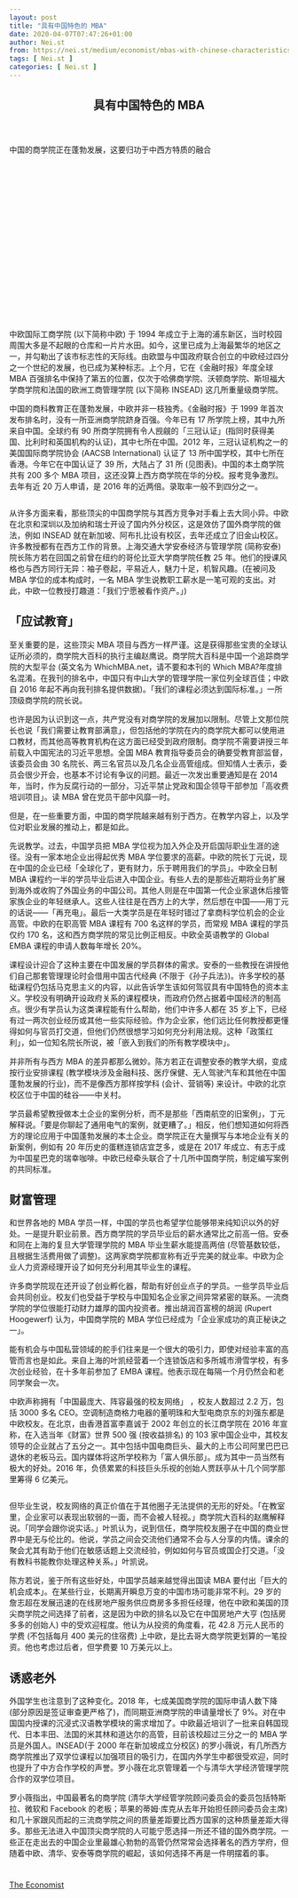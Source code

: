 ```yaml
---
layout: post
title: "具有中国特色的 MBA"
date: 2020-04-07T07:47:26+01:00
author: Nei.st
from: https://nei.st/medium/economist/mbas-with-chinese-characteristics
tags: [ Nei.st ]
categories: [ Nei.st ]
---
```


<article class="post-18671 post type-post status-publish format-standard hentry category-economist" id="post-18671">
 <header class="page-header medium Archives">
  <div class="page-header__image">
  </div>
  <div class="page-header__content">
   <h1 class="page-title text-align-center">
    具有中国特色的 MBA
   </h1>
  </div>
 </header>
 <div class="entry-content aesop-entry-content" id="post-18671-content">
  <link as="font" crossorigin="anonymous" href="//cdn.jsdelivr.net/gh/0nd1jyU39XQ/_/glyph/font-face/0uIzqoZjSuJfvSBnvgXTcApMtcVhMcpr.woff" rel="preload" type="font/woff"/>
  <link as="font" crossorigin="anonymous" href="//cdn.jsdelivr.net/gh/0nd1jyU39XQ/_/glyph/font-face/1sTnSLZWDKucPX6SAk.woff" rel="preload" type="font/woff"/>
  <p class="blog-post__description">
   中国的商学院正在蓬勃发展，这要归功于中西方特质的融合​​​
  </p>
  <span id="more-18671">
  </span>
  <div class="navigation__primary-inner">
   <a class="economist__link-logo" href="//nei.st/medium/economist">
   </a>
  </div>
  <div class="container img component-image">
   <div class="aspectRatioPlaceholder" style="padding-bottom:56.25%;height: 0;">
    <div class="progressiveMedia" data-height="720" data-width="1280">
     <img alt="" class="progressiveMedia-image" data-src="https://cdn.jsdelivr.net/gh/0nd1jyU39XQ/_/img/1/20200215_WBD002_0.jpg" src="https://cdn.jsdelivr.net/gh/0nd1jyU39XQ/_/img/1/20200215_WBD002_0.jpg"/>
    </div>
   </div>
  </div>
  <p>
   中欧国际工商学院 (以下简称中欧) 于 1994 年成立于上海的浦东新区，当时校园周围大多是不起眼的仓库和一片片水田。如今，这里已成为上海最繁华的地区之一，并勾勒出了该市标志性的天际线。由欧盟与中国政府联合创立的中欧经过四分之一个世纪的发展，也已成为某种标志。上个月，它在《金融时报》年度全球 MBA 百强排名中保持了第五的位置，仅次于哈佛商学院、沃顿商学院、斯坦福大学商学院和法国的欧洲工商管理学院 (以下简称 INSEAD) 这几所重量级商学院。
  </p>
  <p>
   中国的商科教育正在蓬勃发展，中欧并非一枝独秀。《金融时报》于 1999 年首次发布排名时，没有一所亚洲商学院跻身百强。今年已有 17 所学院上榜，其中九所来自中国。全球约有 90 所商学院拥有令人觊觎的「三冠认证」(指同时获得美国、比利时和英国机构的认证)，其中七所在中国。2012 年，三冠认证机构之一的美国国际商学院协会 (AACSB International) 认证了 13 所中国学校，其中七所在香港。今年它在中国认证了 39 所，大陆占了 31 所 (见图表)。中国的本土商学院共有 200 多个 MBA 项目，这还没算上西方商学院在华的分校。报考竞争激烈。去年有近 20 万人申请，是 2016 年的近两倍。录取率一般不到四分之一。
  </p>
  <div class="container img">
   <figure class="image-rightalign">
    <div class="aspectRatioPlaceholder">
     <div class="progressiveMedia" data-height="779" data-width="608">
      <img alt="" class="progressiveMedia-image lazyload" data-src="https://cdn.jsdelivr.net/gh/0nd1jyU39XQ/_/img/1/20200215_WBD003_0.jpg" src="https://cdn.jsdelivr.net/gh/0nd1jyU39XQ/_/img/1/20200215_WBD003_0.jpg"/>
     </div>
    </div>
   </figure>
  </div>
  <p>
   从许多方面来看，那些顶尖的中国商学院与其西方竞争对手看上去大同小异。中欧在北京和深圳以及加纳和瑞士开设了国内外分校区，这是效仿了国外商学院的做法，例如 INSEAD 就在新加坡、阿布扎比设有校区，去年还成立了旧金山校区。许多教授都有在西方工作的背景。上海交通大学安泰经济与管理学院 (简称安泰) 院长陈方若在回国之前曾在纽约的哥伦比亚大学商学院任教 25 年。他们的授课风格也与西方同行无异：袖子卷起，平易近人，魅力十足，机智风趣。(在被问及 MBA 学位的成本构成时，一名 MBA 学生说教职工薪水是一笔可观的支出。对此，中欧一位教授打趣道：「我们宁愿被看作资产。」)
  </p>
  <h2>
   「应试教育」
  </h2>
  <p>
   至关重要的是，这些顶尖 MBA 项目与西方一样严谨。这是获得那些宝贵的全球认证所必须的，商学院大百科的执行主编赵鹰说。商学院大百科是中国一个追踪商学院的大型平台 (英文名为 WhichMBA.net，请不要和本刊的 Which MBA?年度排名混淆。在我刊的排名中，中国只有中山大学的管理学院一家位列全球百佳；中欧自 2016 年起不再向我刊排名提供数据)。「我们的课程必须达到国际标准。」一所顶级商学院的院长说。
  </p>
  <p>
   也许是因为认识到这一点，共产党没有对商学院的发展加以限制。尽管上文那位院长也说「我们需要让教育部满意」，但包括他的学院在内的商学院大都可以使用进口教材，而其他高等教育机构在这方面已经受到政府限制。商学院不需要讲授三年前载入中国宪法的习近平思想。全国 MBA 教育指导委员会的确要受教育部监督，该委员会由 30 名院长、两三名官员以及几名企业高管组成。但知情人士表示，委员会很少开会，也基本不讨论有争议的问题。最近一次发出重要通知是在 2014 年，当时，作为反腐行动的一部分，习近平禁止党政和国企领导干部参加「高收费培训项目」。读 MBA 曾在党员干部中风靡一时。
  </p>
  <div class="code-block code-block-1" style="margin: 8px 0; clear: both;">
   <div class="container ads_KbHEVhh8Rw">
    <div class="card card--blog post-sidebar">
     <div class="card-body">
      <div class="logo_ngcontent-kty-0">
      </div>
      <div class="iframe-blocker U6XAMK63Vh00WqvF2BacIQ">
       <div class="background-h60B">
       </div>
       <div class="WumZiPCS4MeMw4pxQ">
       </div>
      </div>
     </div>
     <div class="card-footer">
      <div class="card-footer-wrapper" layout="row bottom-left">
      </div>
     </div>
    </div>
   </div>
  </div>
  <p>
   但是，在一些重要方面，中国的商学院越来越有别于西方。在教学内容上，以及学位对职业发展的推动上，都是如此。
  </p>
  <p>
   先说教学。过去，中国学员把 MBA 学位视为加入外企及开启国际职业生涯的途径。没有一家本地企业出得起优秀 MBA 学位要求的高薪。中欧的院长丁元说，现在中国的企业已经「全球化了，更有财力，乐于聘用我们的学员」。中欧全日制 MBA 课程约一半的学员毕业后进入中国企业。有些人去的是那些近期将业务扩展到海外或收购了外国业务的中国公司。其他人则是在中国第一代企业家退休后接管家族企业的年轻继承人。这些人往往是在西方上的大学，然后想在中国——用丁元的话说——「再充电」。最后一大类学员是在年轻时错过了拿商科学位机会的企业高管。中欧的在职高管 MBA 课程有 700 名这样的学员，而常规 MBA 课程的学员仅约 170 名，这和西方商学院的常见比例正相反。中欧全英语教学的 Global EMBA 课程的申请人数每年增长 20%。
  </p>
  <p>
   课程设计迎合了这种主要在中国发展的学员群体的需求。安泰的一些教授在讲授他们自己那套管理理论时会借用中国古代经典 (不限于《孙子兵法》)。许多学校的基础课程仍包括马克思主义的内容，以此告诉学生该如何驾驭具有中国特色的资本主义。学校没有明确开设政府关系的课程模块，而政府仍然占据着中国经济的制高点。很少有学员认为这类课程能有什么帮助，他们中许多人都在 35 岁上下，已经有过一两次创业经历或其他一些实际经验。作为企业家，他们远比任何教授都更懂得如何与官员打交道，但他们仍然很想学习如何充分利用法规。这种「政策红利」，如一位知名院长所说，被「嵌入到我们的所有教学模块中」。
  </p>
  <p>
   并非所有与西方 MBA 的差异都那么微妙。陈方若正在调整安泰的教学大纲，变成按行业安排课程 (教学模块涉及金融科技、医疗保健、无人驾驶汽车和其他在中国蓬勃发展的行业)，而不是像西方那样按学科 (会计、营销等) 来设计。中欧的北京校区位于中国的硅谷——中关村。
  </p>
  <p>
   学员最希望教授做本土企业的案例分析，而不是那些「西南航空的旧案例」，丁元解释说。「要是你聊起了通用电气的案例，就更糟了。」相反，他们想知道如何将西方的理论应用于中国蓬勃发展的本土企业。商学院正在大量撰写与本地企业有关的新案例，例如有 20 年历史的蛋糕连锁店宜芝多，或是在 2017 年成立、有志于成为中国星巴克的瑞幸咖啡。中欧已经牵头联合了十几所中国商学院，制定编写案例的共同标准。
  </p>
  <h2>
   财富管理
  </h2>
  <p>
   和世界各地的 MBA 学员一样，中国的学员也希望学位能够带来纯知识以外的好处。一是提升职业前景。西方商学院的学员毕业后的薪水通常比之前高一倍。安泰和同在上海的复旦大学管理学院的 MBA 毕业生薪水能提高两倍 (尽管基数较低，且根据生活费用做了调整)。这两家商学院都宣称有近乎完美的就业率。中欧为企业人力资源经理开设了如何充分利用其毕业生的课程。
  </p>
  <div class="code-block code-block-1" style="margin: 8px 0; clear: both;">
   <div class="container ads_KbHEVhh8Rw">
    <div class="card card--blog post-sidebar">
     <div class="card-body">
      <div class="logo_ngcontent-kty-0">
      </div>
      <div class="iframe-blocker U6XAMK63Vh00WqvF2BacIQ">
       <div class="background-h60B">
       </div>
       <div class="WumZiPCS4MeMw4pxQ">
       </div>
      </div>
     </div>
     <div class="card-footer">
      <div class="card-footer-wrapper" layout="row bottom-left">
      </div>
     </div>
    </div>
   </div>
  </div>
  <p>
   许多商学院现在还开设了创业孵化器，帮助有好创业点子的学员。一些学员毕业后会共同创业。校友们也受益于学校与中国知名企业家之间异常紧密的联系。一流商学院的学位很能打动财力雄厚的国内投资者。推出胡润百富榜的胡润 (Rupert Hoogewerf) 认为，中国商学院的 MBA 学位已经成为「企业家成功的真正秘诀之一」。
  </p>
  <p>
   能有机会与中国私营领域的舵手们往来是一个很大的吸引力，即使对经验丰富的高管而言也是如此。来自上海的叶凯经营着一个连锁饭店和多所城市滑雪学校，有多次创业经验，在十多年前参加了 EMBA 课程。他表示现在每隔一个月仍然会和老同学聚会一次。
  </p>
  <p>
   中欧声称拥有「中国最庞大、阵容最强的校友网络」 ，校友人数超过 2.2 万，包括 3000 多名 CEO。空调制造商格力电器的董明珠和大型电商京东的刘强东都是中欧校友。在北京，由香港首富李嘉诚于 2002 年创立的长江商学院在 2016 年宣称，在入选当年《财富》世界 500 强 (按收益排名) 的 103 家中国企业中，其校友领导的企业就占了五分之一。其中包括中国电商巨头、最大的上市公司阿里巴巴已退休的老板马云。国内媒体将这所学校称为「富人俱乐部」。成为其中一员当然有极大的好处。2016 年，负债累累的科技巨头乐视的创始人贾跃亭从十几个同学那里筹得 6 亿美元。
  </p>
  <div class="container img">
   <figure class="image-rightalign">
    <div class="aspectRatioPlaceholder">
     <div class="progressiveMedia" data-height="625" data-width="608">
      <img alt="" class="progressiveMedia-image lazyload" data-src="https://cdn.jsdelivr.net/gh/0nd1jyU39XQ/_/img/1/20200215_WBC182_0.png" id="zoom-default" src="https://cdn.jsdelivr.net/gh/0nd1jyU39XQ/_/img/1/20200215_WBC182_0.png"/>
     </div>
    </div>
   </figure>
  </div>
  <p>
   但毕业生说，校友网络的真正价值在于其他圈子无法提供的无形的好处。「在教室里，企业家可以表现出软弱的一面，而不会被人轻视。」商学院大百科的赵鹰解释说。「同学会跟你说实话。」叶凯认为，说到信任，商学院校友圈子在中国的商业世界中是无与伦比的。他说，学员之间会交流他们通常不会与人分享的内情。课余的聚会尤其有助于他们在敏感话题上交流经验，例如如何与官员或国企打交道。「没有教科书能教你处理这种关系。」叶凯说。
  </p>
  <p>
   陈方若说，鉴于所有这些好处，中国学员越来越觉得出国读 MBA 要付出「巨大的机会成本」。在某些行业，长期离开瞬息万变的中国市场可能非常不利。29 岁的詹志超在发展迅速的在线房地产服务供应商房多多担任经理，他在中欧和美国的顶尖商学院之间选择了前者，这是因为中欧的排名以及它在中国房地产大亨 (包括房多多的创始人) 中的受欢迎程度。他认为从投资的角度看，花 42.8 万元人民币的学费 (不包括每月 400 美元的住宿费) 上中欧，是比去哥大商学院更划算的一笔投资。他也考虑过后者，但学费要 10 万美元以上。
  </p>
  <h2>
   诱惑老外
  </h2>
  <p>
   外国学生也注意到了这种变化。2018 年，七成美国商学院的国际申请人数下降 (部分原因是签证审查更严格了)，而同期亚洲商学院的申请量增长了 9%。对在中国国内授课的沉浸式汉语教学模块的需求增加了。中欧最近培训了一批来自韩国现代、日本丰田、法国的米其林和道达尔的高管，目前该校超过三分之一的 MBA 学员是外国人。INSEAD(于 2000 年在新加坡成立分校区) 的罗小薇说，有几所西方商学院推出了双学位课程以加强项目的吸引力，在国内外学生中都很受欢迎，同时也提升了中方合作学校的声誉。罗小薇在北京管理着一个与清华大学经济管理学院合作的双学位项目。
  </p>
  <div class="code-block code-block-1" style="margin: 8px 0; clear: both;">
   <div class="container ads_KbHEVhh8Rw">
    <div class="card card--blog post-sidebar">
     <div class="card-body">
      <div class="logo_ngcontent-kty-0">
      </div>
      <div class="iframe-blocker U6XAMK63Vh00WqvF2BacIQ">
       <div class="background-h60B">
       </div>
       <div class="WumZiPCS4MeMw4pxQ">
       </div>
      </div>
     </div>
     <div class="card-footer">
      <div class="card-footer-wrapper" layout="row bottom-left">
      </div>
     </div>
    </div>
   </div>
  </div>
  <p>
   罗小薇指出，中国最著名的商学院 (清华大学经管学院顾问委员会的委员包括特斯拉、微软和 Facebook 的老板；苹果的蒂姆·库克从去年开始担任顾问委员会主席) 和几十家跟风而起的三流商学院之间的质量差距要比西方国家的这种质量差距大得多。那些无法进入中国顶尖商学院的人可能宁愿选择一所还不错的国外商学院。一些正在走出去的中国企业里最雄心勃勃的高管仍然常常会选择著名的西方学府，但随着中欧、清华、安泰等商学院的崛起，该如何选择不再是一件明摆着的事。
  </p>
  <div class="container ag ah">
   <div class="fe n el">
    <a class="dt du bn bo bp bq br bs bt bu dv dw bx by dx dy" href="https://nei.st/medium/economist?source=https://www.economist.com/business/2020/02/13/chinese-management-schools-are-thriving" rel="noopener noreferrer nofollow">
     <div class="c ff fg ag ah fh el fi fj ce fk fl fm fn fo fp fq fr fs ft fu">
      <div class="bs em en eo ep eq fv ah fw fg ag bm eu fx q fy fz p ac">
      </div>
     </div>
    </a>
   </div>
  </div>
  <div class="code-block code-block-2" style="margin: 8px 0; clear: both;">
   <br/>
   <div class="container ads_KbHEVhh8Rw">
    <div class="card card--blog post-sidebar">
     <div class="card-body">
      <div class="logo_ngcontent-kty-0">
      </div>
      <div class="iframe-blocker U6XAMK63Vh00WqvF2BacIQ">
       <div class="background-h60B">
       </div>
       <div class="WumZiPCS4MeMw4pxQ">
       </div>
      </div>
     </div>
     <div class="card-footer">
      <div class="card-footer-wrapper" layout="row bottom-left">
      </div>
     </div>
    </div>
   </div>
  </div>
 </div>
 <footer class="entry-footer">
  <div class="categories icon-link">
   <a href="https://nei.st/category/medium/economist" rel="category tag">
    The Economist
   </a>
  </div>
 </footer>
</article>

